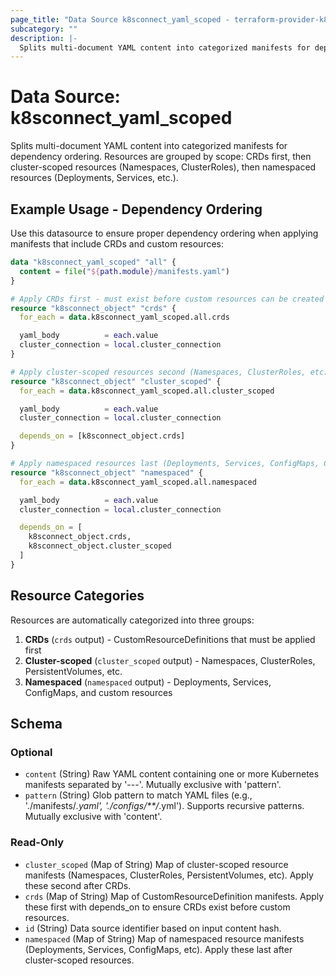 ```yaml
---
page_title: "Data Source k8sconnect_yaml_scoped - terraform-provider-k8sconnect"
subcategory: ""
description: |-
  Splits multi-document YAML content into categorized manifests for dependency ordering. Resources are grouped by scope: CRDs first, then cluster-scoped resources (Namespaces, ClusterRoles), then namespaced resources (Deployments, Services, etc.).
---
```


# Data Source: k8sconnect_yaml_scoped

Splits multi-document YAML content into categorized manifests for dependency ordering. Resources are grouped by scope: CRDs first, then cluster-scoped resources (Namespaces, ClusterRoles), then namespaced resources (Deployments, Services, etc.).

## Example Usage - Dependency Ordering

Use this datasource to ensure proper dependency ordering when applying manifests that include CRDs and custom resources:

```terraform
data "k8sconnect_yaml_scoped" "all" {
  content = file("${path.module}/manifests.yaml")
}

# Apply CRDs first - must exist before custom resources can be created
resource "k8sconnect_object" "crds" {
  for_each = data.k8sconnect_yaml_scoped.all.crds

  yaml_body          = each.value
  cluster_connection = local.cluster_connection
}

# Apply cluster-scoped resources second (Namespaces, ClusterRoles, etc.)
resource "k8sconnect_object" "cluster_scoped" {
  for_each = data.k8sconnect_yaml_scoped.all.cluster_scoped

  yaml_body          = each.value
  cluster_connection = local.cluster_connection

  depends_on = [k8sconnect_object.crds]
}

# Apply namespaced resources last (Deployments, Services, ConfigMaps, Custom Resources, etc.)
resource "k8sconnect_object" "namespaced" {
  for_each = data.k8sconnect_yaml_scoped.all.namespaced

  yaml_body          = each.value
  cluster_connection = local.cluster_connection

  depends_on = [
    k8sconnect_object.crds,
    k8sconnect_object.cluster_scoped
  ]
}
```

## Resource Categories

Resources are automatically categorized into three groups:

1. **CRDs** (`crds` output) - CustomResourceDefinitions that must be applied first
2. **Cluster-scoped** (`cluster_scoped` output) - Namespaces, ClusterRoles, PersistentVolumes, etc.
3. **Namespaced** (`namespaced` output) - Deployments, Services, ConfigMaps, and custom resources

<!-- schema generated by tfplugindocs -->
## Schema

### Optional

- `content` (String) Raw YAML content containing one or more Kubernetes manifests separated by '---'. Mutually exclusive with 'pattern'.
- `pattern` (String) Glob pattern to match YAML files (e.g., './manifests/*.yaml', './configs/**/*.yml'). Supports recursive patterns. Mutually exclusive with 'content'.

### Read-Only

- `cluster_scoped` (Map of String) Map of cluster-scoped resource manifests (Namespaces, ClusterRoles, PersistentVolumes, etc). Apply these second after CRDs.
- `crds` (Map of String) Map of CustomResourceDefinition manifests. Apply these first with depends_on to ensure CRDs exist before custom resources.
- `id` (String) Data source identifier based on input content hash.
- `namespaced` (Map of String) Map of namespaced resource manifests (Deployments, Services, ConfigMaps, etc). Apply these last after cluster-scoped resources.

